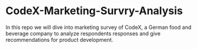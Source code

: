 # CodeX-Marketing-Survry-Analysis
In this repo we will dive into marketing survey of CodeX, a German food and beverage company to analyze respondents responses and give recommendations for product development.
